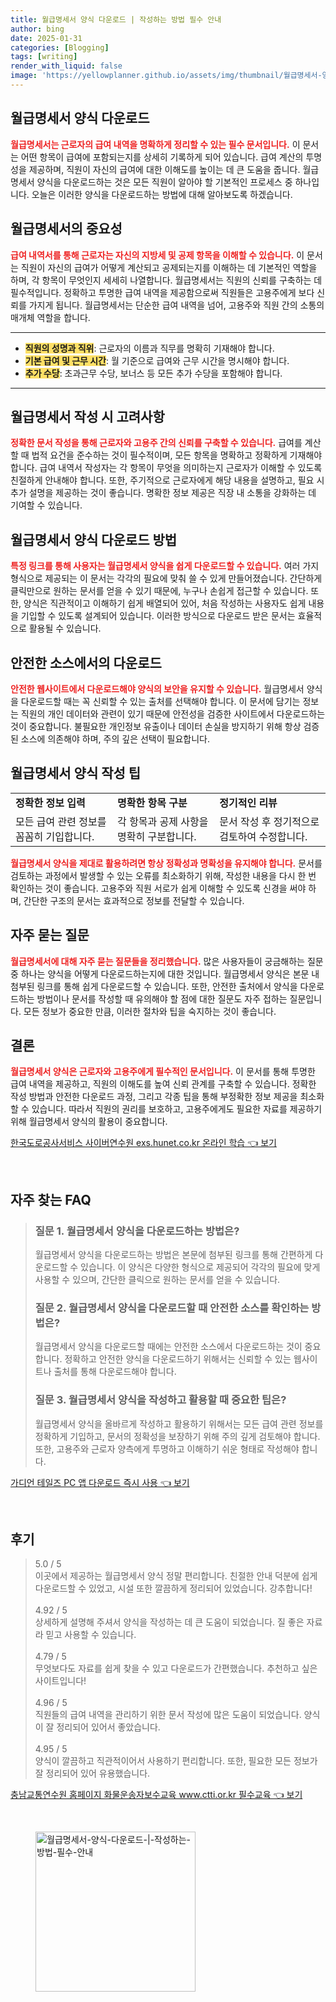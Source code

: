 ```yaml
---
title: 월급명세서 양식 다운로드 | 작성하는 방법 필수 안내
author: bing
date: 2025-01-31
categories: [Blogging]
tags: [writing]
render_with_liquid: false
image: 'https://yellowplanner.github.io/assets/img/thumbnail/월급명세서-양식-다운로드-|-작성하는-방법-필수-안내.webp'
---
```



<h2 id='월급명세서_양식_다운로드'>월급명세서 양식 다운로드</h2>

<p><b><span style="color: #ee2323;">월급명세서는 근로자의 급여 내역을 명확하게 정리할 수 있는 필수 문서입니다.</span></b> 이 문서는 어떤 항목이 급여에 포함되는지를 상세히 기록하게 되어 있습니다. 급여 계산의 투명성을 제공하며, 직원이 자신의 급여에 대한 이해도를 높이는 데 큰 도움을 줍니다. 월급명세서 양식을 다운로드하는 것은 모든 직원이 알아야 할 기본적인 프로세스 중 하나입니다. 오늘은 이러한 양식을 다운로드하는 방법에 대해 알아보도록 하겠습니다.</p>

<h2 id='월급명세서의_중요성'>월급명세서의 중요성</h2>

<p><b><span style="color: #ee2323;">급여 내역서를 통해 근로자는 자신의 지방세 및 공제 항목을 이해할 수 있습니다.</span></b> 이 문서는 직원이 자신의 급여가 어떻게 계산되고 공제되는지를 이해하는 데 기본적인 역할을 하며, 각 항목이 무엇인지 세세히 나열합니다. 월급명세서는 직원의 신뢰를 구축하는 데 필수적입니다. 정확하고 투명한 급여 내역을 제공함으로써 직원들은 고용주에게 보다 신뢰를 가지게 됩니다. 월급명세서는 단순한 급여 내역을 넘어, 고용주와 직원 간의 소통의 매개체 역할을 합니다.</p>

<hr />

<ul>
    <li><b><span style="background-color: #ffe066;">직원의 성명과 직위</span></b>: 근로자의 이름과 직무를 명확히 기재해야 합니다.</li>
    <li><b><span style="background-color: #ffe066;">기본 급여 및 근무 시간</span></b>: 월 기준으로 급여와 근무 시간을 명시해야 합니다.</li>
    <li><b><span style="background-color: #ffe066;">추가 수당</span></b>: 초과근무 수당, 보너스 등 모든 추가 수당을 포함해야 합니다.</li>
</ul>

<hr />

<h2 id='월급명세서_작성_시_고려사항'>월급명세서 작성 시 고려사항</h2>

<p><b><span style="color: #ee2323;">정확한 문서 작성을 통해 근로자와 고용주 간의 신뢰를 구축할 수 있습니다.</span></b> 급여를 계산할 때 법적 요건을 준수하는 것이 필수적이며, 모든 항목을 명확하고 정확하게 기재해야 합니다. 급여 내역서 작성자는 각 항목이 무엇을 의미하는지 근로자가 이해할 수 있도록 친절하게 안내해야 합니다. 또한, 주기적으로 근로자에게 해당 내용을 설명하고, 필요 시 추가 설명을 제공하는 것이 좋습니다. 명확한 정보 제공은 직장 내 소통을 강화하는 데 기여할 수 있습니다.</p>

<h2 id='월급명세서_양식_다운로드_방법'>월급명세서 양식 다운로드 방법</h2>

<p><b><span style="color: #ee2323;">특정 링크를 통해 사용자는 월급명세서 양식을 쉽게 다운로드할 수 있습니다.</span></b> 여러 가지 형식으로 제공되는 이 문서는 각각의 필요에 맞춰 쓸 수 있게 만들어졌습니다. 간단하게 클릭만으로 원하는 문서를 얻을 수 있기 때문에, 누구나 손쉽게 접근할 수 있습니다. 또한, 양식은 직관적이고 이해하기 쉽게 배열되어 있어, 처음 작성하는 사용자도 쉽게 내용을 기입할 수 있도록 설계되어 있습니다. 이러한 방식으로 다운로드 받은 문서는 효율적으로 활용될 수 있습니다.</p>

<h2 id='안전한_소스에서의_다운로드'>안전한 소스에서의 다운로드</h2>

<p><b><span style="color: #ee2323;">안전한 웹사이트에서 다운로드해야 양식의 보안을 유지할 수 있습니다.</span></b> 월급명세서 양식을 다운로드할 때는 꼭 신뢰할 수 있는 출처를 선택해야 합니다. 이 문서에 담기는 정보는 직원의 개인 데이터와 관련이 있기 때문에 안전성을 검증한 사이트에서 다운로드하는 것이 중요합니다. 불필요한 개인정보 유출이나 데이터 손실을 방지하기 위해 항상 검증된 소스에 의존해야 하며, 주의 깊은 선택이 필요합니다.</p>

<h2 id='월급명세서_양식_작성_팁'>월급명세서 양식 작성 팁</h2>

<table>
    <tr>
        <td><b>정확한 정보 입력</b></td>
        <td><b>명확한 항목 구분</b></td>
        <td><b>정기적인 리뷰</b></td>
    </tr>
    <tr>
        <td>모든 급여 관련 정보를 꼼꼼히 기입합니다.</td>
        <td>각 항목과 공제 사항을 명확히 구분합니다.</td>
        <td>문서 작성 후 정기적으로 검토하여 수정합니다.</td>
    </tr>
</table>

<p><b><span style="color: #ee2323;">월급명세서 양식을 제대로 활용하려면 항상 정확성과 명확성을 유지해야 합니다.</span></b> 문서를 검토하는 과정에서 발생할 수 있는 오류를 최소화하기 위해, 작성한 내용을 다시 한 번 확인하는 것이 좋습니다. 고용주와 직원 서로가 쉽게 이해할 수 있도록 신경을 써야 하며, 간단한 구조의 문서는 효과적으로 정보를 전달할 수 있습니다.</p>

<h2 id='자주_묻는_질문'>자주 묻는 질문</h2>

<p><b><span style="color: #ee2323;">월급명세서에 대해 자주 묻는 질문들을 정리했습니다.</span></b> 많은 사용자들이 궁금해하는 질문 중 하나는 양식을 어떻게 다운로드하는지에 대한 것입니다. 월급명세서 양식은 본문 내 첨부된 링크를 통해 쉽게 다운로드할 수 있습니다. 또한, 안전한 출처에서 양식을 다운로드하는 방법이나 문서를 작성할 때 유의해야 할 점에 대한 질문도 자주 접하는 질문입니다. 모든 정보가 중요한 만큼, 이러한 절차와 팁을 숙지하는 것이 좋습니다.</p>

<h2 id='결론'>결론</h2>

<p><b><span style="color: #ee2323;">월급명세서 양식은 근로자와 고용주에게 필수적인 문서입니다.</span></b> 이 문서를 통해 투명한 급여 내역을 제공하고, 직원의 이해도를 높여 신뢰 관계를 구축할 수 있습니다. 정확한 작성 방법과 안전한 다운로드 과정, 그리고 각종 팁을 통해 부정확한 정보 제공을 최소화할 수 있습니다. 따라서 직원의 권리를 보호하고, 고용주에게도 필요한 자료를 제공하기 위해 월급명세서 양식의 활용이 중요합니다.</p>


<p><a class="click-button" title="한국도로공사서비스 사이버연수원 exs.hunet.co.kr 온라인 학습" href="https://yellowplanner.github.io/posts/%ED%95%9C%EA%B5%AD%EB%8F%84%EB%A1%9C%EA%B3%B5%EC%82%AC%EC%84%9C%EB%B9%84%EC%8A%A4-%EC%82%AC%EC%9D%B4%EB%B2%84%EC%97%B0%EC%88%98%EC%9B%90-exs.hunet.co.kr-%EC%98%A8%EB%9D%BC%EC%9D%B8-%ED%95%99%EC%8A%B5/" rel="dofollow">한국도로공사서비스 사이버연수원 exs.hunet.co.kr 온라인 학습 👈 보기</a></p><br>
<h2 id='자주_찾는_FAQ'>자주 찾는 FAQ</h2>
<div itemscope="" itemtype="https://schema.org/FAQPage"> 
<blockquote> 
<div itemscope="" itemprop="mainEntity" itemtype="https://schema.org/Question"> 
<h3 itemprop="name">질문 1. 월급명세서 양식을 다운로드하는 방법은?</h3> 
<div itemscope="" itemprop="acceptedAnswer" itemtype="https://schema.org/Answer"> 
<span itemprop="text"> 
<p>월급명세서 양식을 다운로드하는 방법은 본문에 첨부된 링크를 통해 간편하게 다운로드할 수 있습니다. 이 양식은 다양한 형식으로 제공되어 각각의 필요에 맞게 사용할 수 있으며, 간단한 클릭으로 원하는 문서를 얻을 수 있습니다.</p> 
</span> 
</div> 
</div> 
<div itemscope="" itemprop="mainEntity" itemtype="https://schema.org/Question"> 
<h3 itemprop="name">질문 2. 월급명세서 양식을 다운로드할 때 안전한 소스를 확인하는 방법은?</h3> 
<div itemscope="" itemprop="acceptedAnswer" itemtype="https://schema.org/Answer"> 
<span itemprop="text"> 
<p>월급명세서 양식을 다운로드할 때에는 안전한 소스에서 다운로드하는 것이 중요합니다. 정확하고 안전한 양식을 다운로드하기 위해서는 신뢰할 수 있는 웹사이트나 출처를 통해 다운로드해야 합니다.</p> 
</span> 
</div> 
</div> 
<div itemscope="" itemprop="mainEntity" itemtype="https://schema.org/Question"> 
<h3 itemprop="name">질문 3. 월급명세서 양식을 작성하고 활용할 때 중요한 팁은?</h3> 
<div itemscope="" itemprop="acceptedAnswer" itemtype="https://schema.org/Answer"> 
<span itemprop="text"> 
<p>월급명세서 양식을 올바르게 작성하고 활용하기 위해서는 모든 급여 관련 정보를 정확하게 기입하고, 문서의 정확성을 보장하기 위해 주의 깊게 검토해야 합니다. 또한, 고용주와 근로자 양측에게 투명하고 이해하기 쉬운 형태로 작성해야 합니다.</p> 
</span> 
</div> 
</div> 
</blockquote> 
</div>
<p><a class="click-button" title="가디언 테일즈 PC 앱 다운로드 즉시 사용" href="https://yellowplanner.github.io/posts/%EA%B0%80%EB%94%94%EC%96%B8-%ED%85%8C%EC%9D%BC%EC%A6%88-PC-%EC%95%B1-%EB%8B%A4%EC%9A%B4%EB%A1%9C%EB%93%9C-%EC%A6%89%EC%8B%9C-%EC%82%AC%EC%9A%A9/" rel="dofollow">가디언 테일즈 PC 앱 다운로드 즉시 사용 👈 보기</a></p><br>
<h2 id='후기'>후기</h2>
<div itemscope itemtype="https://schema.org/Product">
  <blockquote>
  <div itemprop="review" itemscope itemtype="https://schema.org/Review">
      <div itemprop="reviewRating" itemscope itemtype="https://schema.org/Rating"> <span itemprop="ratingValue">5.0</span> / <span itemprop="bestRating">5</span> </div>
      <span itemprop="reviewBody">이곳에서 제공하는 월급명세서 양식 정말 편리합니다. 친절한 안내 덕분에 쉽게 다운로드할 수 있었고, 시설 또한 깔끔하게 정리되어 있었습니다. 강추합니다!</span>
  </div>
  <br>
  <div itemprop="review" itemscope itemtype="https://schema.org/Review">
      <div itemprop="reviewRating" itemscope itemtype="https://schema.org/Rating"> <span itemprop="ratingValue">4.92</span> / <span itemprop="bestRating">5</span> </div>
      <span itemprop="reviewBody">상세하게 설명해 주셔서 양식을 작성하는 데 큰 도움이 되었습니다. 질 좋은 자료라 믿고 사용할 수 있습니다.</span>
  </div>
  <br>
  <div itemprop="review" itemscope itemtype="https://schema.org/Review">
      <div itemprop="reviewRating" itemscope itemtype="https://schema.org/Rating"> <span itemprop="ratingValue">4.79</span> / <span itemprop="bestRating">5</span> </div>
      <span itemprop="reviewBody">무엇보다도 자료를 쉽게 찾을 수 있고 다운로드가 간편했습니다. 추천하고 싶은 사이트입니다!</span>
  </div>
  <br>
  <div itemprop="review" itemscope itemtype="https://schema.org/Review">
      <div itemprop="reviewRating" itemscope itemtype="https://schema.org/Rating"> <span itemprop="ratingValue">4.96</span> / <span itemprop="bestRating">5</span> </div>
      <span itemprop="reviewBody">직원들의 급여 내역을 관리하기 위한 문서 작성에 많은 도움이 되었습니다. 양식이 잘 정리되어 있어서 좋았습니다.</span>
  </div>
  <br>
  <div itemprop="review" itemscope itemtype="https://schema.org/Review">
      <div itemprop="reviewRating" itemscope itemtype="https://schema.org/Rating"> <span itemprop="ratingValue">4.95</span> / <span itemprop="bestRating">5</span> </div>
      <span itemprop="reviewBody">양식이 깔끔하고 직관적이어서 사용하기 편리합니다. 또한, 필요한 모든 정보가 잘 정리되어 있어 유용했습니다.</span>
  </div>
  </blockquote>
</div>
<p><a class="click-button" title="충남교통연수원 홈페이지 화물운송자보수교육 www.ctti.or.kr 필수교육" href="https://yellowplanner.github.io/posts/%EC%B6%A9%EB%82%A8%EA%B5%90%ED%86%B5%EC%97%B0%EC%88%98%EC%9B%90-%ED%99%88%ED%8E%98%EC%9D%B4%EC%A7%80-%ED%99%94%EB%AC%BC%EC%9A%B4%EC%86%A1%EC%9E%90%EB%B3%B4%EC%88%98%EA%B5%90%EC%9C%A1-www.ctti.or.kr-%ED%95%84%EC%88%98%EA%B5%90%EC%9C%A1/" rel="dofollow">충남교통연수원 홈페이지 화물운송자보수교육 www.ctti.or.kr 필수교육 👈 보기</a></p><br>
<figure class="image"><img src="https://yellowplanner.github.io/assets/img/thumbnail/월급명세서-양식-다운로드-|-작성하는-방법-필수-안내.webp" alt="월급명세서-양식-다운로드-|-작성하는-방법-필수-안내" width="256" height="256"></figure>